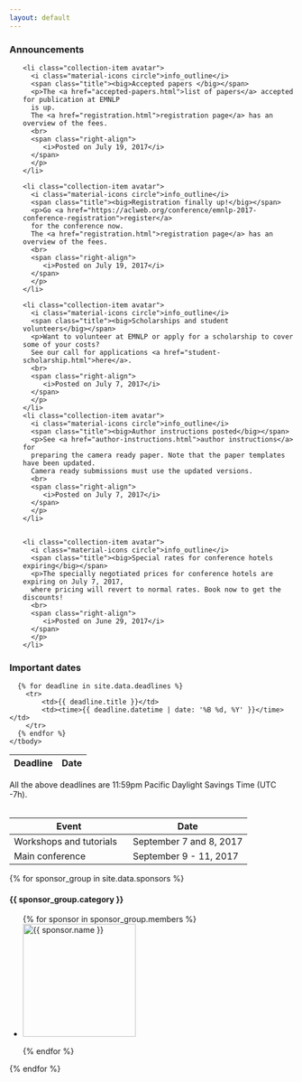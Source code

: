 ```yaml
---
layout: default
---
```


<div class="section">
  <h3>Announcements</h3>
</div>



  <ul class="collection">

    <li class="collection-item avatar">
      <i class="material-icons circle">info_outline</i>
      <span class="title"><big>Accepted papers </big></span>
      <p>The <a href="accepted-papers.html">list of papers</a> accepted for publication at EMNLP 
      is up.
      The <a href="registration.html">registration page</a> has an overview of the fees.
      <br>
      <span class="right-align">
         <i>Posted on July 19, 2017</i>
      </span>
      </p>
    </li>  

    <li class="collection-item avatar">
      <i class="material-icons circle">info_outline</i>
      <span class="title"><big>Registration finally up!</big></span>
      <p>Go <a href="https://aclweb.org/conference/emnlp-2017-conference-registration">register</a>
      for the conference now.
      The <a href="registration.html">registration page</a> has an overview of the fees.
      <br>
      <span class="right-align">
         <i>Posted on July 19, 2017</i>
      </span>
      </p>
    </li>

    <li class="collection-item avatar">
      <i class="material-icons circle">info_outline</i>
      <span class="title"><big>Scholarships and student volunteers</big></span>
      <p>Want to volunteer at EMNLP or apply for a scholarship to cover some of your costs?
      See our call for applications <a href="student-scholarship.html">here</a>.
      <br>
      <span class="right-align">
         <i>Posted on July 7, 2017</i>
      </span>
      </p>
    </li>
    <li class="collection-item avatar">
      <i class="material-icons circle">info_outline</i>
      <span class="title"><big>Author instructions posted</big></span>
      <p>See <a href="author-instructions.html">author instructions</a> for
      preparing the camera ready paper. Note that the paper templates have been updated.
      Camera ready submissions must use the updated versions.
      <br>
      <span class="right-align">
         <i>Posted on July 7, 2017</i>
      </span>
      </p>
    </li>


    <li class="collection-item avatar">
      <i class="material-icons circle">info_outline</i>
      <span class="title"><big>Special rates for conference hotels expiring</big></span>
      <p>The specially negotiated prices for conference hotels are expiring on July 7, 2017,
      where pricing will revert to normal rates. Book now to get the discounts!
      <br>
      <span class="right-align">
         <i>Posted on June 29, 2017</i>
      </span>
      </p>
    </li>


  </ul>

<div id="calendar" class="section">
  <h3>Important dates</h3>

  <table class="striped deadline">
    <thead>
      <tr>
          <th data-field="event">Deadline</th>
          <th data-field="date">Date</th>
      </tr>
    </thead>
    <tbody>

      {% for deadline in site.data.deadlines %}
        <tr>
            <td>{{ deadline.title }}</td>
            <td><time>{{ deadline.datetime | date: '%B %d, %Y' }}</time></td>
        </tr>
      {% endfor %}
    </tbody>
  </table>


  <div class="center-align" style="margin-top: 1em;">
    All the above deadlines are 11:59pm Pacific Daylight Savings Time (UTC -7h).
  </div>

  <br/>

  <table class="striped event">
    <thead>
      <tr>
          <th style="width: 50%" data-field="event">Event</th>
          <th data-field="date">Date</th>
      </tr>
    </thead>
    <tbody>
      <tr>
        <td>Workshops and tutorials</td>
        <td><time>September 7 and 8, 2017</time></td>
      </tr>
      <tr>
        <td>Main conference</td>
        <td><time>September 9 - 11, 2017 </time></td>
      </tr>
    </tbody>
    </table>

</div>

<div id="sponsors" class="section">


{% for sponsor_group in site.data.sponsors %}
  <div class="sponsor-group center-align">
  <h4 style="clear: both;">{{ sponsor_group.category }}</h4>



  <ul>
  {% for sponsor in sponsor_group.members %}
    <li>
       <a href="#{{ sponsor.name }}"><img alt="{{ sponsor.name }}" src="logos/{{ sponsor.shortname }}.png" style="width:200px !important"/></a>
    </li>

  {% endfor %}
  </ul>
  </div>


{% endfor %}




<div style="clear: both"></div>
</div>


<!--
<div id="contacts" class="section">
  <h2>Collocated Events</h2>
  <p>
  EMNLP 2016 is collocated with <a href="	http://amtaweb.org/amta-2016-in-austin-tx">AMTA 2016</a>, hosted by the Association for Machine Translation in the Americas from October 28 to November 1, 2016.
  </p>
  <p>
  <a href="http://www.humancomputation.com/2016/">HCOMP 2016</a>, the 4th AAAI Conference on Human Computation and Crowdsourcing  will also be held in Austin, TX with main conference on October 30 to November 3.
  </p>
</div>
!-->
